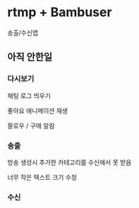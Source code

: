 # rtmp  + Bambuser
송출/수신앱

## 아직 안한일
### 다시보기 
채팅 로그 띄우기

좋아요 애니메이션 재생

팔로우 / 구매 알람
### 송출
방송 생성시 추가한 카테고리를 수신에서 못 받음

너무 작은 텍스트 크기 수정
### 수신


